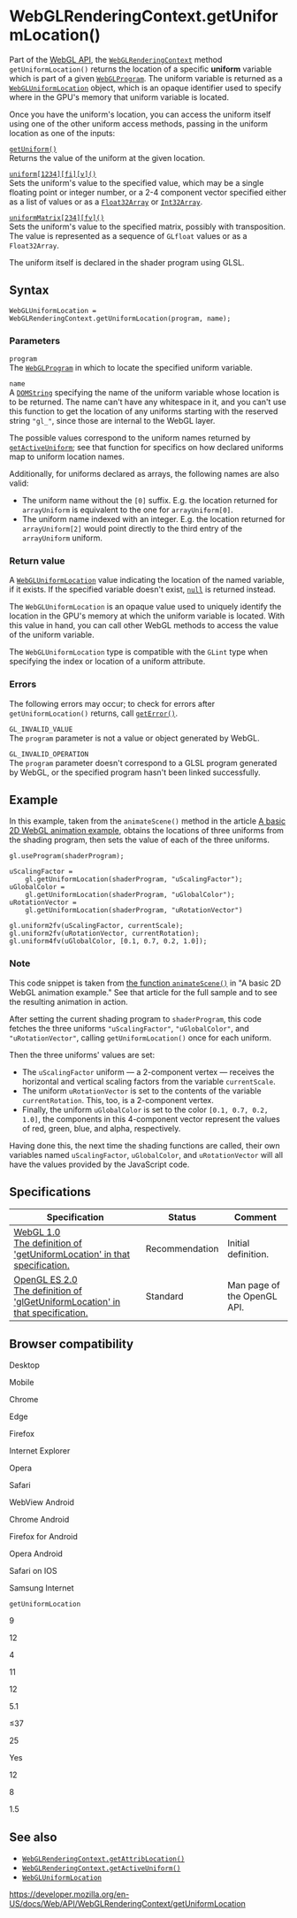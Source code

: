 WebGLRenderingContext.getUniformLocation()
==========================================

Part of the [WebGL API](../webgl_api), the [`WebGLRenderingContext`](../webglrenderingcontext) method `getUniformLocation()` returns the location of a specific **uniform** variable which is part of a given [`WebGLProgram`](../webglprogram). The uniform variable is returned as a [`WebGLUniformLocation`](../webgluniformlocation) object, which is an opaque identifier used to specify where in the GPU's memory that uniform variable is located.

Once you have the uniform's location, you can access the uniform itself using one of the other uniform access methods, passing in the uniform location as one of the inputs:

[`getUniform()`](getuniform)  
Returns the value of the uniform at the given location.

[`uniform[1234][fi][v]()`](uniform)  
Sets the uniform's value to the specified value, which may be a single floating point or integer number, or a 2-4 component vector specified either as a list of values or as a [`Float32Array`](https://developer.mozilla.org/en-US/docs/Web/JavaScript/Reference/Global_Objects/Float32Array) or [`Int32Array`](https://developer.mozilla.org/en-US/docs/Web/JavaScript/Reference/Global_Objects/Int32Array).

 [`uniformMatrix[234][fv]()`](uniformmatrix)   
Sets the uniform's value to the specified matrix, possibly with transposition. The value is represented as a sequence of `GLfloat` values or as a `Float32Array`.

The uniform itself is declared in the shader program using GLSL.

Syntax
------

    WebGLUniformLocation = WebGLRenderingContext.getUniformLocation(program, name);

### Parameters

`program`  
The [`WebGLProgram`](../webglprogram) in which to locate the specified uniform variable.

`name`  
A [`DOMString`](../domstring) specifying the name of the uniform variable whose location is to be returned. The name can't have any whitespace in it, and you can't use this function to get the location of any uniforms starting with the reserved string `"gl_"`, since those are internal to the WebGL layer.  
  
The possible values correspond to the uniform names returned by [`getActiveUniform`](getactiveuniform); see that function for specifics on how declared uniforms map to uniform location names.  
  
Additionally, for uniforms declared as arrays, the following names are also valid:  

-   The uniform name without the `[0]` suffix. E.g. the location returned for `arrayUniform` is equivalent to the one for `arrayUniform[0]`.
-   The uniform name indexed with an integer. E.g. the location returned for `arrayUniform[2]` would point directly to the third entry of the `arrayUniform` uniform.

### Return value

A [`WebGLUniformLocation`](../webgluniformlocation) value indicating the location of the named variable, if it exists. If the specified variable doesn't exist, [`null`](https://developer.mozilla.org/en-US/docs/Web/JavaScript/Reference/Global_Objects/null) is returned instead.

The `WebGLUniformLocation` is an opaque value used to uniquely identify the location in the GPU's memory at which the uniform variable is located. With this value in hand, you can call other WebGL methods to access the value of the uniform variable.

The `WebGLUniformLocation` type is compatible with the `GLint` type when specifying the index or location of a uniform attribute.

### Errors

The following errors may occur; to check for errors after `getUniformLocation()` returns, call [`getError()`](geterror).

`GL_INVALID_VALUE`  
The `program` parameter is not a value or object generated by WebGL.

`GL_INVALID_OPERATION`  
The `program` parameter doesn't correspond to a GLSL program generated by WebGL, or the specified program hasn't been linked successfully.

Example
-------

In this example, taken from the `animateScene()` method in the article [A basic 2D WebGL animation example](../webgl_api/basic_2d_animation_example#drawing_and_animating_the_scene), obtains the locations of three uniforms from the shading program, then sets the value of each of the three uniforms.

    gl.useProgram(shaderProgram);

    uScalingFactor =
        gl.getUniformLocation(shaderProgram, "uScalingFactor");
    uGlobalColor =
        gl.getUniformLocation(shaderProgram, "uGlobalColor");
    uRotationVector =
        gl.getUniformLocation(shaderProgram, "uRotationVector")

    gl.uniform2fv(uScalingFactor, currentScale);
    gl.uniform2fv(uRotationVector, currentRotation);
    gl.uniform4fv(uGlobalColor, [0.1, 0.7, 0.2, 1.0]);

### Note

This code snippet is taken from [the function `animateScene()`](../webgl_api/basic_2d_animation_example#drawing_and_animating_the_scene) in "A basic 2D WebGL animation example." See that article for the full sample and to see the resulting animation in action.

After setting the current shading program to `shaderProgram`, this code fetches the three uniforms `"uScalingFactor"`, `"uGlobalColor"`, and `"uRotationVector"`, calling `getUniformLocation()` once for each uniform.

Then the three uniforms' values are set:

-   The `uScalingFactor` uniform — a 2-component vertex — receives the horizontal and vertical scaling factors from the variable `currentScale`.
-   The uniform `uRotationVector` is set to the contents of the variable `currentRotation`. This, too, is a 2-component vertex.
-   Finally, the uniform `uGlobalColor` is set to the color `[0.1, 0.7, 0.2, 1.0]`, the components in this 4-component vector represent the values of red, green, blue, and alpha, respectively.

Having done this, the next time the shading functions are called, their own variables named `uScalingFactor`, `uGlobalColor`, and `uRotationVector` will all have the values provided by the JavaScript code.

Specifications
--------------

<table><thead><tr class="header"><th>Specification</th><th>Status</th><th>Comment</th></tr></thead><tbody><tr class="odd"><td><a href="https://www.khronos.org/registry/webgl/specs/latest/1.0/#5.14.10">WebGL 1.0<br />
<span class="small">The definition of 'getUniformLocation' in that specification.</span></a></td><td><span class="spec-rec">Recommendation</span></td><td>Initial definition.</td></tr><tr class="even"><td><a href="https://www.khronos.org/opengles/sdk/docs/man/xhtml/glGetUniformLocation.xml">OpenGL ES 2.0<br />
<span class="small">The definition of 'glGetUniformLocation' in that specification.</span></a></td><td><span class="spec-standard">Standard</span></td><td>Man page of the OpenGL API.</td></tr></tbody></table>

Browser compatibility
---------------------

Desktop

Mobile

Chrome

Edge

Firefox

Internet Explorer

Opera

Safari

WebView Android

Chrome Android

Firefox for Android

Opera Android

Safari on IOS

Samsung Internet

`getUniformLocation`

9

12

4

11

12

5.1

≤37

25

Yes

12

8

1.5

See also
--------

-   [`WebGLRenderingContext.getAttribLocation()`](getattriblocation)
-   [`WebGLRenderingContext.getActiveUniform()`](getactiveuniform)
-   [`WebGLUniformLocation`](../webgluniformlocation)

<a href="https://developer.mozilla.org/en-US/docs/Web/API/WebGLRenderingContext/getUniformLocation" class="_attribution-link">https://developer.mozilla.org/en-US/docs/Web/API/WebGLRenderingContext/getUniformLocation</a>
